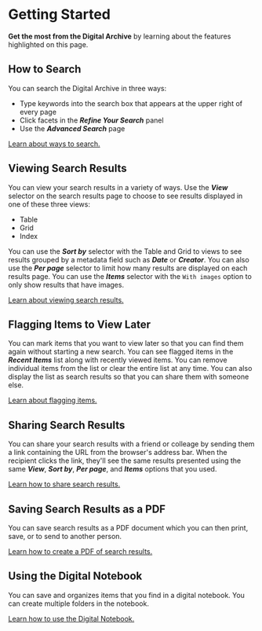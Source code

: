 # Getting Started

**Get the most from the Digital Archive** by learning about the features highlighted on this page.


## How to Search

You can search the Digital Archive in three ways:

- Type keywords into the search box that appears at the upper right of every page
- Click facets in the **_Refine Your Search_** panel
- Use the **_Advanced Search_** page

[Learn about ways to search.](../how-to-search/#how-to-search)

## Viewing Search Results

You can view your search results in a variety of ways. Use the **_View_** selector on the search results
page to choose to see results displayed in one of these three views:

- Table
- Grid
- Index

You can use the **_Sort by_** selector with the Table and Grid to views to see results
grouped by a metadata field such as **_Date_** or **_Creator_**. You can also use the 
**_Per page_** selector to limit how many results are displayed on each results page.
You can use the **_Items_** selector with the `With images` option to only show results
that have images.

[Learn about viewing search results.](../viewing-search-results/#viewing-search-results)


## Flagging Items to View Later

You can mark items that you want to view later so that you can find them again without starting a new search.
You can see flagged items in the **_Recent Items_** list along with recently viewed items.
You can remove individual items from the list or clear the entire list at any time. You can also
display the list as search results so that you can share them with someone else.


[Learn about flagging items.](../recently-viewed/#recently-viewed)

## Sharing Search Results

You can share your search results with a friend or colleage by sending them a link
containing the URL from the browser's address bar. When the recipient clicks the link,
they'll see the same results presented using the same **_View_**, **_Sort by_**, **_Per page_**,
and **_Items_** options that you used.

[Learn how to share search results.](../sharing/#sharing)

## Saving Search Results as a PDF

You can save search results as a PDF document which you can then print, save, or to send to
another person.

[Learn how to create a PDF of search results.](../printing/#printing)

## Using the Digital Notebook

You can save and organizes items that you find in a digital notebook. You can 
create multiple folders in the notebook.

[Learn how to use the Digital Notebook.](../digital-notebook/#digital-notebook)
